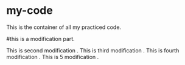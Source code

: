 # my-code
This is the container of all my practiced code.

#this is a modification part.

This is second modification .
This is third modification .
This is fourth modification .
This is 5 modification .
